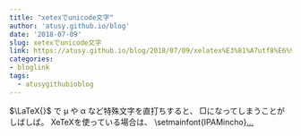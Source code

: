 ```yaml
---
title: "xetexでunicode文字"
author: 'atusy.github.io/blog'
date: '2018-07-09'
slug: xetexでunicode文字
link: https://atusy.github.io/blog/2018/07/09/xelatex%E3%81%A7utf8%E6%96%87%E5%AD%97/
categories:
- bloglink
tags:
  - atusygithubioblog
---
```


$\LaTeX{}$ で μ や α など特殊文字を直打ちすると、 □になってしまうことがしばしば。 XeTeXを使っている場合は、 \setmainfont{IPAMincho}[... <i class="fas fa-external-link-alt"></i>](https://atusy.github.io/blog/2018/07/09/xelatex%E3%81%A7utf8%E6%96%87%E5%AD%97/)

